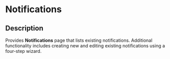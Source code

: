 # Notifications


## Description

Provides **Notifications** page that lists existing notifications.
Additional functionality includes creating new and editing existing notifications using a four-step wizard.
